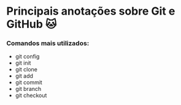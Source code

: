 # Principais anotações sobre Git e GitHub 🐱

### Comandos mais utilizados:

- git config
- git init
- git clone
- git add
- git commit
- git branch
- git checkout
